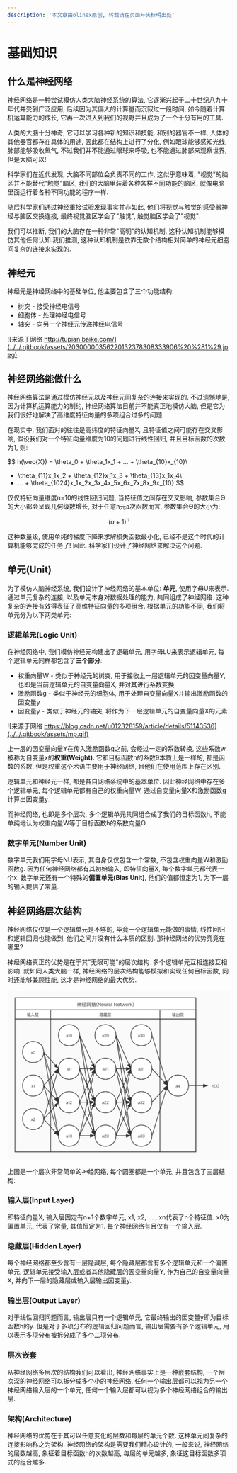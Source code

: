```yaml
---
description: '本文章由olinex原创, 转载请在页面开头标明出处'
---
```


# 基础知识

## 什么是神经网络

神经网络是一种尝试模仿人类大脑神经系统的算法, 它逐渐兴起于二十世纪八九十年代并受到广泛应用, 后续因为其偏大的计算量而沉寂过一段时间, 如今随着计算机运算能力的成长, 它再一次进入到我们的视野并且成为了一个十分有用的工具.

人类的大脑十分神奇, 它可以学习各种新的知识和技能. 和别的器官不一样, 人体的其他器官都存在具体的用途, 因此都在结构上进行了分化, 例如眼球能够感知光线, 肺部能够吸收氧气, 不过我们并不能通过眼球来呼吸, 也不能通过肺部来观察世界, 但是大脑可以!

科学家们在近代发现, 大脑不同部位会负责不同的工作, 这似乎意味着, "视觉"的脑区并不能替代"触觉"脑区, 我们的大脑里装着各种各样不同功能的脑区, 就像电脑里面运行着各种不同功能的程序一样. 

随后科学家们通过神经重接试验发现事实并非如此, 他们将视觉与触觉的感受器神经与脑区交换连接, 最终视觉脑区学会了"触觉", 触觉脑区学会了"视觉".

我们可以推断, 我们的大脑存在一种非常"高明"的认知机制, 这种认知机制能够模仿其他任何认知.我们推测, 这种认知机制是依靠无数个结构相对简单的神经元细胞间复杂的连接来实现的.

## 神经元

神经元是神经网络中的基础单位, 他主要包含了三个功能结构:

* 树突 - 接受神经电信号
* 细胞体 - 处理神经电信号
* 轴突 - 向另一个神经元传递神经电信号

![&#x6765;&#x6E90;&#x4E8E;&#x7F51;&#x7EDC; http://tupian.baike.com/](../../.gitbook/assets/20300000356220132378308333906%20%281%29.jpeg)

## 神经网络能做什么

神经网络算法是通过模仿神经元以及神经元间复杂的连接来实现的. 不过遗憾地是, 因为计算机运算能力的制约, 神经网络算法目前并不能真正地模仿大脑, 但是它为我们很好地解决了高维度特征向量的多项组合过多的问题.

在现实中, 我们面对的往往是高纬度的特征向量X, 且特征值之间可能存在交叉影响, 假设我们对一个特征向量维度为10的问题进行线性回归, 并且目标函数的次数为1, 则:

$$
h(\vec{X}) = \theta_0 + \theta_1x_1 + ... + \theta_{10}x_{10}\\
+ \theta_{11}x_1x_2 + \theta_{12}x_1x_3 +  \theta_{13}x_1x_4\\
+ ... + \theta_{1024}x_1x_2x_3x_4x_5x_6x_7x_8x_9x_{10}
$$

仅仅特征向量维度n=10的线性回归问题, 当特征值之间存在交叉影响, 参数集合Θ的大小都会呈现几何级数增长, 对于任意n元a次函数而言, 参数集合Θ的大小为:

$$
(a+1)^n
$$

这种数量级, 使用单纯的梯度下降来求解损失函数最小化, 已经不是这个时代的计算机能够完成的任务了! 因此, 科学家们设计了神经网络来解决这个问题.

## 单元\(Unit\)

为了模仿人脑神经系统, 我们设计了神经网络的基本单位: **单元**, 使用字母U来表示. 通过单元复杂的连接, 以及单元本身对数据处理的能力, 共同组成了神经网络. 这种复杂的连接有效得表征了高维特征向量的多项组合. 根据单元的功能不同, 我们将单元分为以下两类单元:

### 逻辑单元\(Logic Unit\)

在神经网络中, 我们模仿神经元构建出了逻辑单元, 用字母LU来表示逻辑单元, 每个逻辑单元同样都包含了**三个部分**:

* 权重向量W - 类似于神经元的树突, 用于接收上一层逻辑单元的因变量向量Y, 也即是当前逻辑单元的自变量向量X, 并对其进行系数变换
* 激励函数g - 类似于神经元的细胞体, 用于处理自变量向量X并输出激励函数的因变量y
* 因变量y - 类似于神经元的轴突, 将作为下一层逻辑单元的自变量向量X的元素

![&#x6765;&#x6E90;&#x4E8E;&#x7F51;&#x7EDC; https://blog.csdn.net/u012328159/article/details/51143536](../../.gitbook/assets/mp.gif)

上一层的因变量向量Y在传入激励函数g之前, 会经过一定的系数转换, 这些系数w被称为自变量x的**权重\(Weight\)**. 它和目标函数h的系数θ本质上是一样的, 都是函数的系数, 但是权重这个术语主要用于神经网络, 且他们在使用范围上存在区别. 

逻辑单元和神经元一样, 都是各自网络系统中的基本单位. 因此神经网络中存在多个逻辑单元, 每个逻辑单元都有自己的权重向量W, 通过自变量向量X和激励函数g计算出因变量y.

而神经网络, 也即是多个层次, 多个逻辑单元共同组合成了我们的目标函数h, 不能单纯地认为权重向量W等于目标函数h的系数向量Θ.

### 数字单元\(Number Unit\)

数字单元我们用字母NU表示, 其自身仅仅包含一个常数, 不包含权重向量W和激励函数g. 因为任何神经网络都有其初始输入, 即特征向量X, 每个数字单元都代表一个x. 数字单元还有一个特殊的**偏置单元\(Bias Unit\)**, 他们的值都恒定为1, 为下一层的输入提供了常量.

## 神经网络层次结构

神经网络仅仅是一个逻辑单元是不够的, 毕竟一个逻辑单元能做的事情, 线性回归和逻辑回归也能做到, 他们之间并没有什么本质的区别. 那神经网络的优势究竟在哪里?

神经网络真正的优势是在于其"无限可能"的层次结构. 多个逻辑单元互相连接互相影响. 就如同人类大脑一样, 神经网络的层次结构能够模拟和实现任何目标函数, 同时还能够兼顾性能, 这才是神经网络的最大优势.

![&#x672C;&#x56FE;&#x7531;olinex&#x539F;&#x521B;, &#x8F6C;&#x8F7D;&#x8BF7;&#x5728;&#x9875;&#x9762;&#x5F00;&#x5934;&#x6807;&#x660E;&#x51FA;&#x5904;](../../.gitbook/assets/shen-jing-wang-luo.jpg)



上图是一个层次非常简单的神经网络, 每个圆圈都是一个单元, 并且包含了三层结构:

### 输入层\(Input Layer\)

即特征向量X, 输入层固定有n+1个数字单元, x1, x2, ... , xn代表了n个特征值. x0为偏置单元, 代表了常量, 其值恒定为1. 每个神经网络有且仅有一个输入层.

### 隐藏层\(Hidden Layer\)

每个神经网络都至少含有一层隐藏层, 每个隐藏层都含有多个逻辑单元和一个偏置单元, 逻辑单元接受输入层或者其他隐藏层的因变量向量Y, 作为自己的自变量向量X, 并向下一层的隐藏层或输入层输出因变量y.

### 输出层\(Output Layer\)

对于线性回归问题而言, 输出层只有一个逻辑单元, 它最终输出的因变量y即为目标函数h的y. 但是对于多项分布的逻辑回归问题而言, 输出层需要有多个逻辑单元, 用以表示多项分布被拆分成了多个二项分布.

### 层次嵌套

从神经网络多层次的结构我们可以看出, 神经网络事实上是一种嵌套结构, 一个层次深的神经网络可以拆分成多个小的神经网络, 任何一个输出层都可以视为另一个神经网络输入层的一个单元, 任何一个输入层都可以视为多个神经网络组合的输出层.

### 架构\(Architecture\)

神经网络的优势在于其可以任意变化的层数和每层的单元个数. 这种单元间复杂的连接影响称之为架构. 神经网络的架构是需要我们精心设计的, 一般来说, 神经网络的层数越高, 象征着目标函数h的次数越高, 每层的单元越多, 象征这目标函数多项式的组合越多.

